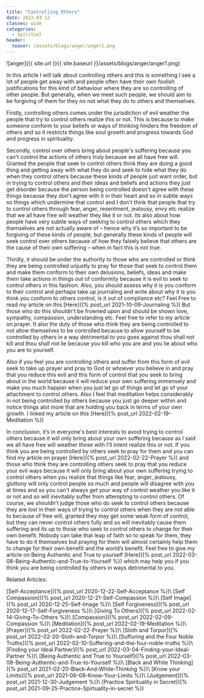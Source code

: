 ```yaml
---
title: "Controlling Others"
date: 2022-03-12
classes: wide
categories:
  - Spiritual 
header:
  teaser: /assets/blogs/anger/anger1.png
---
```


![anger]({{ site.url }}{{ site.baseurl }}/assets/blogs/anger/anger1.png)

In this article I will talk about controlling others and this is something I see a lot of people get away with and people often have their own foolish justifications for this kind of behaviour where they are so controlling of other people. But generally, when we meet such people, we should aim to be forgiving of them for they no not what they do to others and themselves.

Firstly, controlling others comes under the jurisdiction of evil weather the people that try to control others realize this or not. This is because to make someone conform to your beliefs or ways of thinking hinders the freedom of others and so it restricts things like soul growth and progress towards God and progress in spirituality.

Secondly, control over others bring about people's suffering because you can't control the actions of others truly because we all have free will. Granted the people that seek to control others think they are doing a good thing and getting away with what they do and seek to hide what they do when they control others because these kinds of people just want order, but in trying to control others and their ideas and beliefs and actions they just get disorder because the person being controlled doesn't agree with these things because they don't agree with it in their heart and so in subtle ways so things which undermine that control and I don't think that people that try to control others through fear, anger, resentment, jealousy, envy etc realize that we all have free will weather they like it or not. Its also about how people have very subtle ways of seeking to control others which they themselves are not actually aware of – hence why it’s so important to be forgiving of these kinds of people, but generally these kinds of people will seek control over others because of how they falsely believe that others are the cause of their own suffering – when in fact this is not true.

Thirdly, it should be under the authority to those who are controlled or think they are being controlled unjustly to pray for those that seek to control them and make them conform to their own delusions, beliefs, ideas and make them take actions in things out of conformity because it is evil to seek to control others in this fashion. Also, you should assess why it is you conform to their control and perhaps take up journaling and write about why it is you think you conform to others control, is it out of compliance etc? Feel Free to read my article on this [Here]({% post_url 2021-10-09-Journaling %}) But those who do this shouldn't be frowned upon and should be shown love, sympathy, compassion, understanding etc. Feel free to refer to my article on prayer. It also the duty of those who think they are being controlled to not allow themselves to be controlled because to allow yourself to be controlled by others in a way detrimental to you goes against thou shall not kill and thou shall not lie because you kill who you are and you lie about who you are to yourself.

Also if you feel you are controlling others and suffer from this form of evil seek to take up prayer and pray to God or whoever you believe in and pray that you reduce this evil and this form of control that you seek to bring about in the world because it will reduce your own suffering immensely and make you much happier when you just let go of things and let go of your attachment to control others. Also I feel that meditation helps considerably in not being controlled by others because you just go deeper within and notice things alot more that are holding you back in terms of your own growth. I linked my article on this [Here]({% post_url 2022-02-19-Meditation %})

In conclusion, it’s in everyone's best interests to avoid trying to control others because it will only bring about your own suffering because as I said we all have free will weather those with I'll intent realize this or not. If you think you are being controlled by others seek to pray for them and you can find my article on prayer [Here]({% post_url 2022-02-22-Prayer %}) and those who think they are controlling others seek to pray that you reduce your evil ways because it will only bring about your own suffering trying to control others when you realize that things like fear, anger, jealousy, gluttony will only control people so much and people will disagree with you at times and so you can't always get your way of control weather you like it or not and so will inevitably suffer from attempting to control others. Of course, we shouldn’t judge those who do seek to control others because they are lost in their ways of trying to control others when they are not able to because of free will, granted they may get some weak form of control, but they can never control others fully and so will inevitably cause them suffering and its up to those who seek to control others to change for their own benefit. Nobody can take that leap of faith so to speak for them, they have to do it themselves but praying for them will almost certainly help them to change for their own benefit and the world’s benefit. Feel free to give my article on Being Authentic and True to yourself [Here]({% post_url 2022-03-08-Being-Authentic-and-True-to-Yourself %}) which may help you if you think you are being controlled by others in ways detrimental to you.

Related Articles:

[Self-Acceptance]({% post_url 2020-12-22-Self-Acceptance %})\\
[Self Compassion]({% post_url 2020-12-21-Self-Compassion %})\\
[Self Image]({% post_url 2020-12-25-Self-Image %})\\
[Self Forgiveness]({% post_url 2020-12-17-Self-Forgiveness %})\\
[Giving To Others]({% post_url 2022-02-14-Giving-To-Others %})\\
[Compassion]({% post_url 2022-02-09-Compassion %})\\
[Meditation]({% post_url 2022-02-19-Meditation %})\\
[Prayer]({% post_url 2022-02-22-Prayer %})\\
[Sloth and Torpor]({% post_url 2022-02-20-Sloth-and-Torpor %})\\
[Suffuring and the Four Noble Truths]({% post_url 2022-02-10-Suffering-and-the-four-noble-truths %})\\
[Finding your Ideal Partner]({% post_url 2022-03-04-Finding-your-Ideal-Partner %})\\
[Being Authentic and True to Yourself]({% post_url 2022-03-08-Being-Authentic-and-True-to-Yourself %})\\
[Black and White Thinking]({% post_url 2021-02-20-Black-And-White-Thinking %})\\
[Know your Limits]({% post_url 2021-06-08-Know-Your-Limits %})\\
[Judgement]({% post_url 2021-12-30-Judgement %})\\
[Practice Spirituality in Secret]({% post_url 2021-09-25-Practice-Spirtuality-in-secret %})
